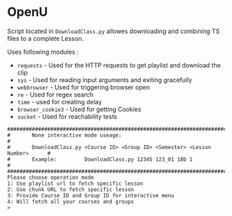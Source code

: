 # OpenU

Script located in `DownloadClass.py` allowes downloading and combining TS files to a complete Lesson.

Uses following modules : 
* `requests` - Used for the HTTP requests to get playlist and download the clip
* `sys` - Used for reading input arguments and exiting gracefully
* `webbrowser` - Used for triggering browser open
* `re` - Used for regex search
* `time` - used for creating delay
* `browser_cookie3` - Used for getting Cookies
* `socket` - Used for reachability tests

```
#################################################################################
#       None interactive mode useage:                                           #
#       DownloadClass.py <Course ID> <Group ID> <Semester> <Lesson Number>      #
#       Example:         DownloadClass.py 12345 123_01 18b 1                    #
#################################################################################
Please choose operation mode
1: Use playlist url to fetch specific lesson
2: Use chunk URL to fetch specific lesson
3: Provide Course ID and Group ID for interactive menu
4: Will fetch all your courses and groups
>
```
